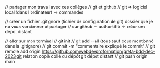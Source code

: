 // partager mon travail avec des collèges
// git et github 
// git => logiciel local (dans l'ordinateur)
       => commandes 

// créer un fichier .gitignore (fichier de configuration de git)
    dossier que je ne veux versionner et partager
// sur github => authentifié  => créer une dépot distant

// aller sur mon terminal 
// git init 
// git add --all (tous sauf ceux mentionné dans la .gitignore)
// git commit -m "commentaire expliqué le commit"
// git remote add origin https://github.com/webdevproformation/greta-bdd-dec-2023.git relation 
copié collé du dépôt git  dépot distant
// git push origin main 


